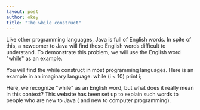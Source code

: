 ```yaml
---
layout: post
author: okey
title: "The while construct"
---
```

Like other programming languages, Java is full of English words. In spite of this,
a newcomer to Java will find these English words difficult to understand. To demonstrate
this problem, we will use the English word "while" as an example.

You will find the while construct in most programming languages. Here is an example in 
an imaginary language: while (i < 10) print i;

Here, we recognize "while" as an English word, but what does it really mean in this context?
This website has been set up to explain such words to people who are new to Java ( and new to 
computer programming).
